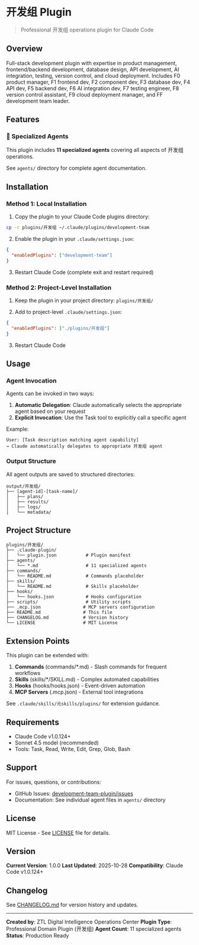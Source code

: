 # 开发组 Plugin

> Professional 开发组 operations plugin for Claude Code

## Overview

Full-stack development plugin with expertise in product management, frontend/backend development, database design, API development, AI integration, testing, version control, and cloud deployment. Includes F0 product manager, F1 frontend dev, F2 component dev, F3 database dev, F4 API dev, F5 backend dev, F6 AI integration dev, F7 testing engineer, F8 version control assistant, F9 cloud deployment manager, and FF development team leader.

## Features

### 🤖 Specialized Agents

This plugin includes **11 specialized agents** covering all aspects of 开发组 operations.

See `agents/` directory for complete agent documentation.

## Installation

### Method 1: Local Installation

1. Copy the plugin to your Claude Code plugins directory:
```bash
cp -r plugins/开发组 ~/.claude/plugins/development-team
```

2. Enable the plugin in your `.claude/settings.json`:
```json
{
  "enabledPlugins": ["development-team"]
}
```

3. Restart Claude Code (complete exit and restart required)

### Method 2: Project-Level Installation

1. Keep the plugin in your project directory: `plugins/开发组/`

2. Add to project-level `.claude/settings.json`:
```json
{
  "enabledPlugins": ["./plugins/开发组"]
}
```

3. Restart Claude Code

## Usage

### Agent Invocation

Agents can be invoked in two ways:

1. **Automatic Delegation**: Claude automatically selects the appropriate agent based on your request
2. **Explicit Invocation**: Use the Task tool to explicitly call a specific agent

Example:
```
User: [Task description matching agent capability]
→ Claude automatically delegates to appropriate 开发组 agent
```

### Output Structure

All agent outputs are saved to structured directories:

```
output/开发组/
├── [agent-id]-[task-name]/
│   ├── plans/
│   ├── results/
│   ├── logs/
│   └── metadata/
```

## Project Structure

```
plugins/开发组/
├── .claude-plugin/
│   └── plugin.json           # Plugin manifest
├── agents/
│   └── *.md                  # 11 specialized agents
├── commands/
│   └── README.md             # Commands placeholder
├── skills/
│   └── README.md             # Skills placeholder
├── hooks/
│   └── hooks.json            # Hooks configuration
├── scripts/                  # Utility scripts
├── .mcp.json                # MCP servers configuration
├── README.md                # This file
├── CHANGELOG.md             # Version history
└── LICENSE                  # MIT License
```

## Extension Points

This plugin can be extended with:

1. **Commands** (commands/*.md) - Slash commands for frequent workflows
2. **Skills** (skills/*/SKILL.md) - Complex automated capabilities
3. **Hooks** (hooks/hooks.json) - Event-driven automation
4. **MCP Servers** (.mcp.json) - External tool integrations

See `.claude/skills/元skills/plugins/` for extension guidance.

## Requirements

- Claude Code v1.0.124+
- Sonnet 4.5 model (recommended)
- Tools: Task, Read, Write, Edit, Grep, Glob, Bash

## Support

For issues, questions, or contributions:

- GitHub Issues: [development-team-plugin/issues](https://github.com/ztl-digital/development-team-plugin/issues)
- Documentation: See individual agent files in `agents/` directory

## License

MIT License - See [LICENSE](LICENSE) file for details.

## Version

**Current Version**: 1.0.0
**Last Updated**: 2025-10-28
**Compatibility**: Claude Code v1.0.124+

## Changelog

See [CHANGELOG.md](CHANGELOG.md) for version history and updates.

---

**Created by**: ZTL Digital Intelligence Operations Center
**Plugin Type**: Professional Domain Plugin (开发组)
**Agent Count**: 11 specialized agents
**Status**: Production Ready
